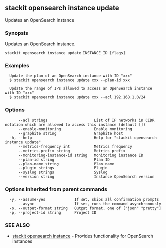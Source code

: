 ## stackit opensearch instance update

Updates an OpenSearch instance

### Synopsis

Updates an OpenSearch instance.

```
stackit opensearch instance update INSTANCE_ID [flags]
```

### Examples

```
  Update the plan of an OpenSearch instance with ID "xxx"
  $ stackit opensearch instance update xxx --plan-id xxx

  Update the range of IPs allowed to access an OpenSearch instance with ID "xxx"
  $ stackit opensearch instance update xxx --acl 192.168.1.0/24
```

### Options

```
      --acl strings                     List of IP networks in CIDR notation which are allowed to access this instance (default [])
      --enable-monitoring               Enable monitoring
      --graphite string                 Graphite host
  -h, --help                            Help for "stackit opensearch instance update"
      --metrics-frequency int           Metrics frequency
      --metrics-prefix string           Metrics prefix
      --monitoring-instance-id string   Monitoring instance ID
      --plan-id string                  Plan ID
      --plan-name string                Plan name
      --plugin strings                  Plugin
      --syslog strings                  Syslog
      --version string                  Instance OpenSearch version
```

### Options inherited from parent commands

```
  -y, --assume-yes             If set, skips all confirmation prompts
      --async                  If set, runs the command asynchronously
  -o, --output-format string   Output format, one of ["json" "pretty"]
  -p, --project-id string      Project ID
```

### SEE ALSO

* [stackit opensearch instance](./stackit_opensearch_instance.md)	 - Provides functionality for OpenSearch instances

